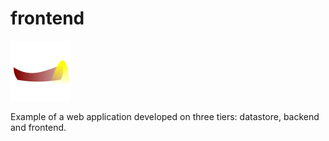 # frontend

![lampara](../icons/lampara.svg)

Example of a web application developed on three tiers: datastore, backend and frontend.
